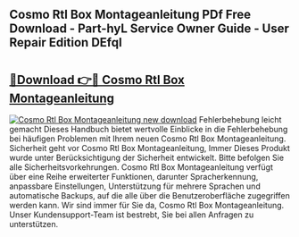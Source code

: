 ## Cosmo Rtl Box Montageanleitung PDf Free Download - Part-hyL Service Owner Guide - User Repair Edition DEfqI

# <h2><a href="http://df8rm8b.blite.top/?on=Cosmo+Rtl+Box+Montageanleitung">🔗Download 👉🔴 Cosmo Rtl Box Montageanleitung</a></h2>

[![Cosmo Rtl Box Montageanleitung new download](https://i.imgur.com/lujVjoI.png)](http://df8rm8b.blite.top/?on=Cosmo+Rtl+Box+Montageanleitung)
Fehlerbehebung leicht gemacht Dieses Handbuch bietet wertvolle Einblicke in die Fehlerbehebung bei häufigen Problemen mit Ihrem neuen Cosmo Rtl Box Montageanleitung. Sicherheit geht vor Cosmo Rtl Box Montageanleitung, Immer Dieses Produkt wurde unter Berücksichtigung der Sicherheit entwickelt. Bitte befolgen Sie alle Sicherheitsvorkehrungen. Cosmo Rtl Box Montageanleitung verfügt über eine Reihe erweiterter Funktionen, darunter Spracherkennung, anpassbare Einstellungen, Unterstützung für mehrere Sprachen und automatische Backups, auf die alle über die Benutzeroberfläche zugegriffen werden kann. Wir sind immer für Sie da, Cosmo Rtl Box Montageanleitung. Unser Kundensupport-Team ist bestrebt, Sie bei allen Anfragen zu unterstützen.
